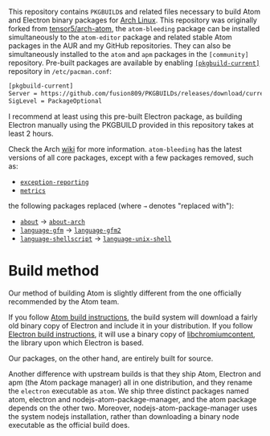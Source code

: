 This repository contains `PKGBUILD`s and related files necessary to build Atom
and Electron binary packages for [Arch Linux][arch]. This repository was originally forked
from [tensor5/arch-atom][arch-atom], the `atom-bleeding` package can be installed
simultaneously to the `atom-editor` package and related stable Atom packages in the AUR and
my GitHub repositories. They can also be simultaneously installed to the `atom` and `apm`
packages in the `[community]` repository. Pre-built packages are available by enabling
[`[pkgbuild-current]`](https://github.com/fusion809/PKGBUILDs/releases/tag/current)
repository in `/etc/pacman.conf`:

```sh
[pkgbuild-current]
Server = https://github.com/fusion809/PKGBUILDs/releases/download/current/
SigLevel = PackageOptional
```

I recommend at least using this pre-built Electron package, as building Electron manually
using the PKGBUILD provided in this repository takes at least 2 hours.

Check the Arch [wiki][atom-wiki] for more information. `atom-bleeding` has the latest versions of all core packages, except with a few packages removed, such as:

* [`exception-reporting`](https://github.com/atom/exception-reporting)
* [`metrics`](https://github.com/atom/metrics)

the following packages replaced (where <code>&rarr;</code> denotes "replaced with"):

* [`about`](https://github.com/atom/about) &rarr; [`about-arch`](https://github.com/fusion809/about)
* [`language-gfm`](https://github.com/atom/language-gfm) &rarr; [`language-gfm2`](https://github.com/fusion809/language-gfm2)
* [`language-shellscript`](https://github.com/atom/language-shellscript) &rarr; [`language-unix-shell`](https://github.com/fusion809/language-shellscript)


# Build method

Our method of building Atom is slightly different from the one officially
recommended by the Atom team.

If you follow [Atom build instructions][atom-build], the build system will
download a fairly old binary copy of Electron and include it in your distribution. If you
follow [Electron build instructions][electron-build], it will use a binary copy
of [libchromiumcontent][libchromiumcontent], the library upon which Electron is
based.

Our packages, on the other hand, are entirely built for source.

Another difference with upstream builds is that they ship Atom, Electron and apm
(the Atom package manager) all in one distribution, and they rename the
`electron` executable as `atom`. We ship three distinct packages named atom,
electron and nodejs-atom-package-manager, and the atom package depends on the
other two. Moreover, nodejs-atom-package-manager uses the system nodejs
installation, rather than downloading a binary node executable as the official
build does.

[arch]: https://www.archlinux.org/ "Arch Linux"
[arch-atom]: https://github.com/tensor5/arch-atom "Original arch-atom repository"
[atom-build]: https://github.com/atom/atom/blob/master/docs/build-instructions/linux.md
[atom-wiki]: https://wiki.archlinux.org/index.php/Atom "Atom - ArchWiki"
[electron-build]: https://github.com/electron/electron/blob/master/docs/development/build-instructions-linux.md
[libchromiumcontent]: https://github.com/atom/libchromiumcontent
